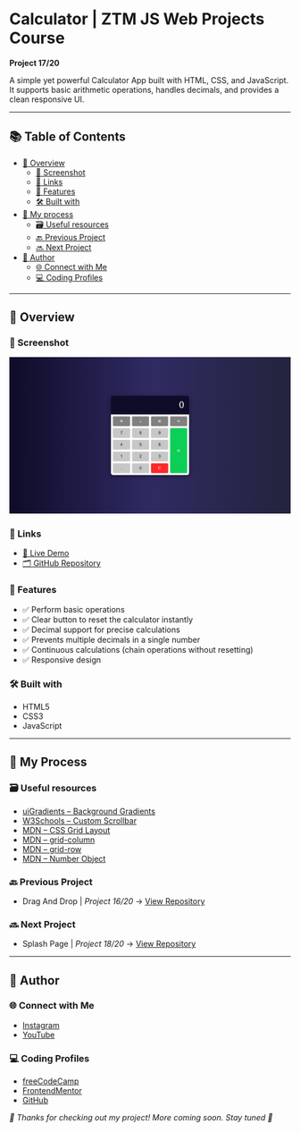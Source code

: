 # Calculator | ZTM JS Web Projects Course

**Project 17/20**

A simple yet powerful Calculator App built with HTML, CSS, and JavaScript. It supports basic arithmetic operations, handles decimals, and provides a clean responsive UI.

---

## 📚 Table of Contents

- [🔎 Overview](#-overview)
  - [📸 Screenshot](#-screenshot)
  - [🔗 Links](#-links)
  - [📌 Features](#-features)
  - [🛠️ Built with](#️-built-with)
- [🧠 My process](#-my-process)
  - [🗃️ Useful resources](#️-useful-resources)
  - [🔙 Previous Project](#-previous-project)
  - [🔜 Next Project](#-next-project)
- [👤 Author](#-author)
  - [🌐 Connect with Me](#-connect-with-me)
  - [💻 Coding Profiles](#-coding-profiles)

---

## 🔎 Overview

### 📸 Screenshot

![Live Preview Screenshot](./assets/screenshot.jpg)

### 🔗 Links

- [🔴 Live Demo](https://dalascript.github.io/calculator/)
- [🗂️ GitHub Repository](https://github.com/DalaScript/calculator)

### 📌 Features

- ✅ Perform basic operations
- ✅ Clear button to reset the calculator instantly
- ✅ Decimal support for precise calculations
- ✅ Prevents multiple decimals in a single number
- ✅ Continuous calculations (chain operations without resetting)
- ✅ Responsive design

### 🛠️ Built with

- HTML5
- CSS3
- JavaScript

---

## 🧠 My Process

### 🗃️ Useful resources

- [uiGradients – Background Gradients](https://uigradients.com/#MoonlitAsteroid)
- [W3Schools – Custom Scrollbar](https://www.w3schools.com/howto/howto_css_custom_scrollbar.asp)
- [MDN – CSS Grid Layout](https://developer.mozilla.org/en-US/docs/Web/CSS/CSS_grid_layout)
- [MDN – grid-column](https://developer.mozilla.org/en-US/docs/Web/CSS/grid-column)
- [MDN – grid-row](https://developer.mozilla.org/en-US/docs/Web/CSS/grid-row)
- [MDN – Number Object](https://developer.mozilla.org/en-US/docs/Web/JavaScript/Reference/Global_Objects/Number)

### 🔙 Previous Project

- Drag And Drop | *Project 16/20* → [View Repository](https://github.com/DalaScript/drag-and-drop)

### 🔜 Next Project

- Splash Page | *Project 18/20* → [View Repository](https://github.com/DalaScript/splash-page)

---

## 👤 Author

### 🌐 Connect with Me

- [Instagram](https://www.instagram.com/DalaScript)
- [YouTube](https://www.youtube.com/@DalaScript)

### 💻 Coding Profiles

- [freeCodeCamp](https://www.freecodecamp.org/DalaScript)
- [FrontendMentor](https://www.frontendmentor.io/profile/DalaScript)
- [GitHub](https://github.com/DalaScript)

*🙌 Thanks for checking out my project! More coming soon. Stay tuned 🚀*

